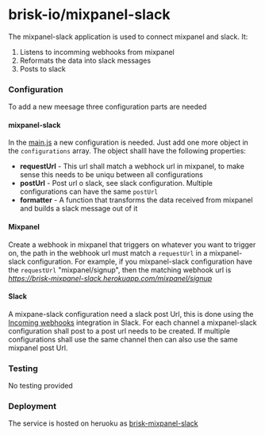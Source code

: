 # brisk-io/mixpanel-slack

The mixpanel-slack application is used to connect mixpanel and slack. It:

1. Listens to incomming webhooks from mixpanel
2. Reformats the data into slack messages
3. Posts to slack

### Configuration

To add a new meesage three configuration parts are needed

#### mixpanel-slack
In the [main.js]() a new configuration is needed. Just add one more object in the `configurations` array. The object shalll have the following properties:
* **requestUrl** - This url shall match a webhock url in mixpanel, to make sense this needs to be uniqu between all configurations
* **postUrl** - Post url o slack, see slack configuration. Multiple configurations can have the same `postUrl`
* **formatter** - A function that transforms the data received from mixpanel and builds a slack message out of it

#### Mixpanel
Create a webhook in mixpanel that triggers on whatever you want to trigger on, the path in the webhook url must match a `requestUrl` in a mixpanel-slack configuration. For example, if you mixpanel-slack configuration have the `requestUrl` "mixpanel/signup", then the matching webhook url is _https://brisk-mixpanel-slack.herokuapp.com/mixpanel/signup_

#### Slack
A mixpane-slack configuration need a slack post Url, this is done using the [Incoming webhooks](https://slack.com/apps/A0F7XDUAZ-incoming-webhooks) integration in Slack.
For each channel a mixpanel-slack configuration shall post to a post url needs to be created. If multiple configurations shall use the same channel then can also use the same mixpanel post Url.


### Testing

No testing provided

### Deployment

The service is hosted on heruoku as [brisk-mixpanel-slack](https://dashboard.heroku.com/apps/brisk-mixpanel-slack)
